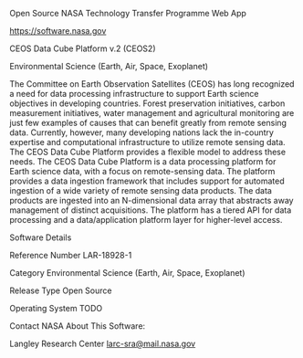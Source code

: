 Open Source NASA Technology Transfer Programme Web App 

https://software.nasa.gov

CEOS Data Cube Platform v.2 (CEOS2)

Environmental Science (Earth, Air, Space, Exoplanet)

The Committee on Earth Observation Satellites (CEOS) has long recognized a need for data processing infrastructure to support Earth science objectives in developing countries. Forest preservation initiatives, carbon measurement initiatives, water management and agricultural monitoring are just few examples of causes that can benefit greatly from remote sensing data. Currently, however, many developing nations lack the in-country expertise and computational infrastructure to utilize remote sensing data. The CEOS Data Cube Platform provides a flexible model to address these needs. The CEOS Data Cube Platform is a data processing platform for Earth science data, with a focus on remote-sensing data. The platform provides a data ingestion framework that includes support for automated ingestion of a wide variety of remote sensing data products. The data products are ingested into an N-dimensional data array that abstracts away management of distinct acquisitions. The platform has a tiered API for data processing and a data/application platform layer for higher-level access.

Software Details

Reference Number	LAR-18928-1

Category	Environmental Science (Earth, Air, Space, Exoplanet)

Release Type	Open Source

Operating System  TODO

Contact NASA About This Software:  

Langley Research Center
larc-sra@mail.nasa.gov

